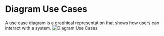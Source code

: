 # Diagram Use Cases
A use case diagram is a graphical representation that shows how users can interact with a system.
![Diagram Use Cases](https://github.com/user-attachments/assets/f7288c29-6921-436e-95b3-4daefcc75bcd)
